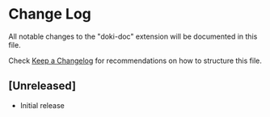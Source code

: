 # Change Log

All notable changes to the "doki-doc" extension will be documented in this file.

Check [Keep a Changelog](http://keepachangelog.com/) for recommendations on how to structure this file.

## [Unreleased]

- Initial release